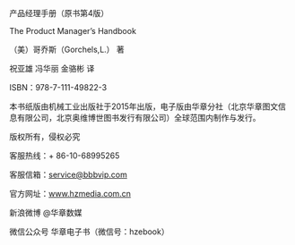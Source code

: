 产品经理手册（原书第4版）

The Product Manager’s Handbook  


（美）哥乔斯（Gorchels,L.） 著

祝亚雄 冯华丽 金骆彬 译

ISBN：978-7-111-49822-3

本书纸版由机械工业出版社于2015年出版，电子版由华章分社（北京华章图文信息有限公司，北京奥维博世图书发行有限公司）全球范围内制作与发行。  


版权所有，侵权必究

客服热线：+ 86-10-68995265

客服信箱：service@bbbvip.com

官方网址：www.hzmedia.com.cn

新浪微博 @华章数媒

微信公众号 华章电子书（微信号：hzebook）
